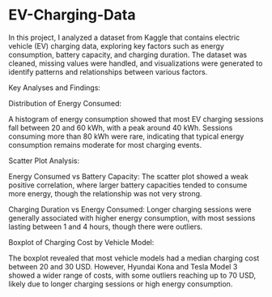 # EV-Charging-Data
In this project, I analyzed a dataset from Kaggle that contains electric vehicle (EV) charging data, exploring key factors such as energy consumption, battery capacity, and charging duration. The dataset was cleaned, missing values were handled, and visualizations were generated to identify patterns and relationships between various factors. 

Key Analyses and Findings:

Distribution of Energy Consumed:

A histogram of energy consumption showed that most EV charging sessions fall between 20 and 60 kWh, with a peak around 40 kWh. Sessions consuming more than 80 kWh were rare, indicating that typical energy consumption remains moderate for most charging events.

Scatter Plot Analysis:

Energy Consumed vs Battery Capacity: The scatter plot showed a weak positive correlation, where larger battery capacities tended to consume more energy, though the relationship was not very strong.

Charging Duration vs Energy Consumed: Longer charging sessions were generally associated with higher energy consumption, with most sessions lasting between 1 and 4 hours, though there were outliers.

Boxplot of Charging Cost by Vehicle Model:

The boxplot revealed that most vehicle models had a median charging cost between 20 and 30 USD. However, Hyundai Kona and Tesla Model 3 showed a wider range of costs, with some outliers reaching up to 70 USD, likely due to longer charging sessions or high energy consumption.







